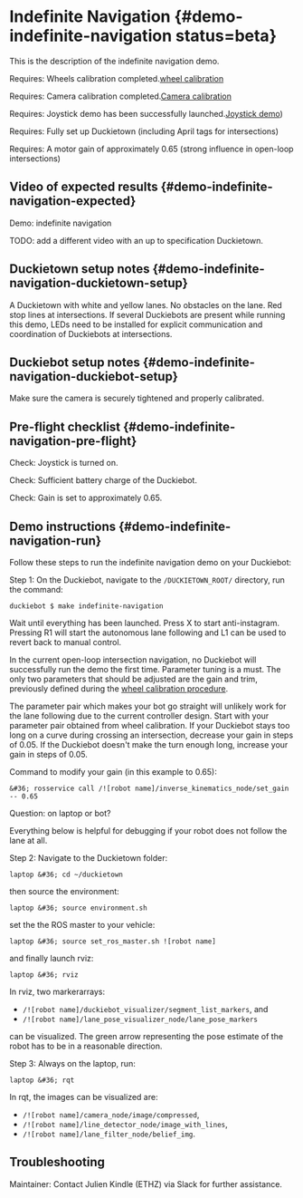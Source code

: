 # Indefinite Navigation {#demo-indefinite-navigation status=beta}

This is the description of the indefinite navigation demo.

<div class='requirements' markdown="1">

Requires: Wheels calibration completed.[wheel calibration](+opmanual_duckiebot#wheel-calibration)

Requires: Camera calibration completed.[Camera calibration](+opmanual_duckiebot#camera-calib)

Requires: Joystick demo has been successfully launched.[Joystick demo](+opmanual_duckiebot#rc-control))

Requires: Fully set up Duckietown (including April tags for intersections)

Requires: A motor gain of approximately 0.65 (strong influence in open-loop intersections)
</div>

## Video of expected results {#demo-indefinite-navigation-expected}

<!--
[link 1 of lane following](https://photos.google.com/share/AF1QipMEwYvBW5hl3_l4M0f9on3RSKJmYftbWxo0nSyW7EMTBWs7iXRc_fHEc5mouSMSxA/photo/AF1QipPOmXr0yu__d_J0Wefp1Gm6sNTtptUk57FvS6Fo?key=M1ZWc2k0Nnl4ckFjd3dwRmV0WmdMSzFWU0xmOXh3)
-->

<div figure-id="fig:demo-indefinite-navigation">
    <figcaption>Demo: indefinite navigation
    </figcaption>
    <dtvideo src='vimeo:247596730'/>
</div>

TODO: add a different video with an up to specification Duckietown.

## Duckietown setup notes {#demo-indefinite-navigation-duckietown-setup}

A Duckietown with white and yellow lanes. No obstacles on the lane. Red stop lines at intersections. If several Duckiebots are present while running this demo, LEDs need to be installed for explicit communication and coordination of Duckiebots at intersections.

## Duckiebot setup notes {#demo-indefinite-navigation-duckiebot-setup}

Make sure the camera is securely tightened and properly calibrated.

## Pre-flight checklist {#demo-indefinite-navigation-pre-flight}

Check: Joystick is turned on.

Check: Sufficient battery charge of the Duckiebot.

Check: Gain is set to approximately 0.65.

## Demo instructions {#demo-indefinite-navigation-run}

Follow these steps to run the indefinite navigation demo on your Duckiebot:

Step 1: On the Duckiebot, navigate to the `/DUCKIETOWN_ROOT/` directory, run the command:

    duckiebot $ make indefinite-navigation

Wait until everything has been launched. Press X to start anti-instagram. Pressing R1 will start the autonomous lane following and L1 can be used to revert back to manual control.

In the current open-loop intersection navigation, no Duckiebot will successfully run the demo the first time. Parameter tuning is a must. The only two parameters that should be adjusted are the gain and trim, previously defined during the [wheel calibration procedure](+opmanual_duckiebot#wheel-calibration).

The parameter pair which makes your bot go straight will unlikely work for the lane following due to the current controller design. Start with your parameter pair obtained from wheel calibration. If your Duckiebot stays too long on a curve during crossing an intersection, decrease your gain in steps of 0.05. If the Duckiebot doesn't make the turn enough long, increase your gain in steps of 0.05.

Command to modify your gain (in this example to 0.65):

    &#36; rosservice call /![robot name]/inverse_kinematics_node/set_gain -- 0.65

Question: on laptop or bot?

Everything below is helpful for debugging if your robot does not follow the lane at all.

Step 2: Navigate to the Duckietown folder:

    laptop &#36; cd ~/duckietown

then source the environment:

    laptop &#36; source environment.sh

set the the ROS master to your vehicle:

    laptop &#36; source set_ros_master.sh ![robot name]

and finally launch rviz:

    laptop &#36; rviz

In rviz, two markerarrays:

- `/![robot name]/duckiebot_visualizer/segment_list_markers`, and
-  `/![robot name]/lane_pose_visualizer_node/lane_pose_markers`

can be visualized. The green arrow representing the pose estimate of the robot has to be in a reasonable direction.

Step 3: Always on the laptop, run:

    laptop &#36; rqt

In rqt, the images can be visualized are:

-  `/![robot name]/camera_node/image/compressed`,
-  `/![robot name]/line_detector_node/image_with_lines`,
-  `/![robot name]/lane_filter_node/belief_img`.

## Troubleshooting 

Maintainer: Contact Julien Kindle (ETHZ) via Slack for further assistance.
